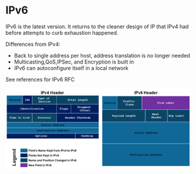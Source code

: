 # IPv6

IPv6 is the latest version. It returns to the cleaner design of IP that IPv4 had before attempts to curb exhaustion happened.

Differences from IPv4:

* Back to single address per host, address translation is no longer needed
* Multicasting,QoS,IPSec, and Encryption is built in
* IPv6 can autoconfigure itself in a local network

See references for IPv6 RFC

![](../.gitbook/assets/ip4-vs-ip6.png)

